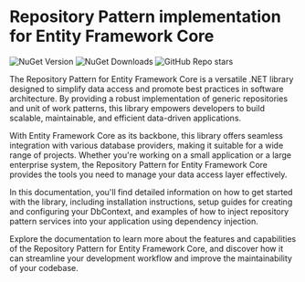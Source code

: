 # Repository Pattern implementation for Entity Framework Core

![NuGet Version](https://img.shields.io/nuget/v/Qrtix.RepositoryPattern.EntityFrameworkCore?style=flat&logo=nuget)
![NuGet Downloads](https://img.shields.io/nuget/dt/Qrtix.RepositoryPattern.EntityFrameworkCore?style=flat&logo=nuget)
![GitHub Repo stars](https://img.shields.io/github/stars/carlosjortiz/RepositoryPattern?style=flat&logo=github)

The Repository Pattern for Entity Framework Core is a versatile .NET library designed to simplify data access and
promote best practices in software architecture. By providing a robust implementation of generic repositories and unit
of work patterns, this library empowers developers to build scalable, maintainable, and efficient data-driven
applications.

With Entity Framework Core as its backbone, this library offers seamless integration with various database providers,
making it suitable for a wide range of projects. Whether you're working on a small application or a large enterprise
system, the Repository Pattern for Entity Framework Core provides the tools you need to manage your data access layer
effectively.

In this documentation, you'll find detailed information on how to get started with the library, including installation
instructions, setup guides for creating and configuring your DbContext, and examples of how to inject repository pattern
services into your application using dependency injection.

Explore the documentation to learn more about the features and capabilities of the Repository Pattern for Entity
Framework Core, and discover how it can streamline your development workflow and improve the maintainability of your
codebase.

